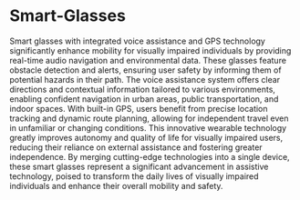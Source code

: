 # Smart-Glasses
Smart glasses with integrated voice assistance and GPS technology significantly enhance mobility for visually impaired individuals by providing real-time audio navigation and environmental data. These glasses feature obstacle detection and alerts, ensuring user safety by informing them of potential hazards in their path. The voice assistance system offers clear directions and contextual information tailored to various environments, enabling confident navigation in urban areas, public transportation, and indoor spaces. With built-in GPS, users benefit from precise location tracking and dynamic route planning, allowing for independent travel even in unfamiliar or changing conditions. This innovative wearable technology greatly improves autonomy and quality of life for visually impaired users, reducing their reliance on external assistance and fostering greater independence. By merging cutting-edge technologies into a single device, these smart glasses represent a significant advancement in assistive technology, poised to transform the daily lives of visually impaired individuals and enhance their overall mobility and safety.
